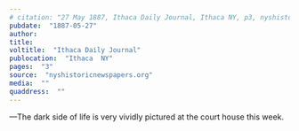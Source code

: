 ```yaml
---
# citation: "27 May 1887, Ithaca Daily Journal, Ithaca NY, p3, nyshistoricnewspapers.org."
pubdate:  "1887-05-27"
author: 
title: 
voltitle:  "Ithaca Daily Journal"
publocation:  "Ithaca  NY"
pages:  "3"
source:  "nyshistoricnewspapers.org"
media:  ""
quaddress:  ""
---
```

—The dark side of life is very vividly pictured at the court house this week.

